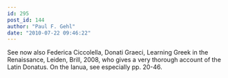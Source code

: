 ```yaml
---
id: 295
post_id: 144
author: "Paul F. Gehl"
date: "2010-07-22 09:46:22"
---
```

See now also Federica Ciccolella, Donati Graeci, Learning Greek in the Renaissance, Leiden, Brill, 2008, who gives a very thorough account of the Latin Donatus. On the Ianua, see especially pp. 20-46.
